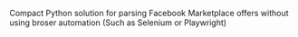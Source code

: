 Compact Python solution for parsing Facebook Marketplace offers without using broser automation (Such as Selenium or Playwright)
